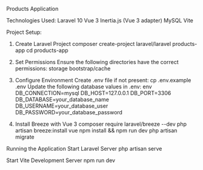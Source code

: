 Products Application

Technologies Used:
Laravel 10
Vue 3
Inertia.js (Vue 3 adapter)
MySQL
Vite

Project Setup:
1. Create Laravel Project
composer create-project laravel/laravel products-app
cd products-app

2. Set Permissions
Ensure the following directories have the correct permissions:
storage
bootstrap/cache

3. Configure Environment
Create .env file if not present:
cp .env.example .env
Update the following database values in .env:
env
DB_CONNECTION=mysql
DB_HOST=127.0.0.1
DB_PORT=3306
DB_DATABASE=your_database_name
DB_USERNAME=your_database_user
DB_PASSWORD=your_database_password

4. Install Breeze with Vue 3
composer require laravel/breeze --dev
php artisan breeze:install vue
npm install && npm run dev
php artisan migrate


Running the Application
Start Laravel Server
php artisan serve

Start Vite Development Server
npm run dev
